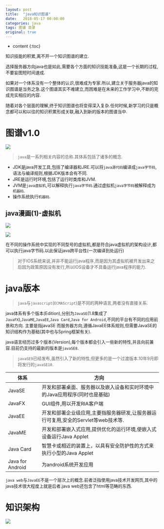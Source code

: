 ```yaml
---
layout: post
title:  "java知识图谱"
date:   2018-05-17 00:00:00
categories: java
tags: 图谱 目录
original: true
---
```


* content
{:toc}

知识技能的积累,离不开一个知识图谱的建立.

选择服务器方向java也是如此,需要各个方面的知识技能准备,这是一个长期的过程,不要妄图短时间速成.

如果对一个体系没有一个整体的认识,很难成为专家.所以,建立关于服务器java的知识图谱是当务之急.这个图谱其实不难建立,而困难是在未来的工作学习中,不断的完成充实相应的内容.

随着对各个层面的理解,终于知识图谱也将变得深入复杂.任何时候,新学习的只是概念都可以和以往的知识积累形成关联,融入到新的版本的图谱当中.





# 图谱v1.0

![](http://p8t4291gd.bkt.clouddn.com/markdown-image-paste-1527052996097)

> `java`是一系列相关内容的总称.其体系包括了诸多的概念.

- JDK是java开发工具,包括了编译器和JRE.可以将`java源代码`编译成`java字节码`,语法与编译规则,根据JDK版本会有不同.
- JRE是运行时环境,包括了运行时类库和JVM.
- JVM是`java虚拟机`,可以解释执行`java字节码`.通过虚拟机`java字节码`被解释成为`机器码`.
- 操作系统执行`机器码`.


## java漫画(1)-虚拟机

![](http://p8t4291gd.bkt.clouddn.com/markdown-image-paste-1526632977198)

![](http://p8t4291gd.bkt.clouddn.com/markdown-image-paste-1526633004607)

在不同的操作系统中实现的不同型号的虚拟机,都是符合java虚拟机的架构设计,都可以执行java字节码.以此保证java跨平台性(一次编译到处运行)
> 对于IOS系统来说,并非不能运行java程序,而是因为其虚拟机被开发出来之后因为政策原因没有发行,所以IOS设备才不具备运行java程序的能力.



# java版本

> `java`与`javascript`(`ECMAScript`)是不同的两种语言,两者没有直接关系.

java体系有多个版本(Edition),分别为`JavaSE`(1.8集成了`JavaFX`),`JavaME`,`JavaEE`,`Java Card`,`Java for Android`,不同的平台有不同的应用前景和方向.
主要是指javaSE
而服务器方向,遵循JavaEE体系规则,但需要JavaSE的知识结构作为基础(其中也与Spring框架有关).

java语言经历过多个版本(Version),每个版本都会引入一些新的特性,并且向前兼容.目前仍支持的最新的版本是`javaSE8`.

> `javaSE9`已经发布,虽然引入了新的特性,但更多的是一个过渡版本.10年9月即将发行的`javaSE10`.


体系|方向
---|---
JavaSE|开发和部署桌面、服务器以及嵌入设备和实时环境中的Java应用程序(同时也是基础)
JavaFX|GUI组件,用以开发RIA客户端
JavaEE|开发和部署企业级应用,主要指服务器研发,让服务器运行可复用,安全的Servlet等web技术等.
JavaME|开发和部署嵌入式应用,提供优化的运行环境,使嵌入式设备运行Java Applet
Java Card|智慧卡或相近的装置上，以具有安全防护性的方式来执行小型的Java Applet
Java for Android|为android系统开发应用

`java web`与`JavaEE`不是一个层次上的概念.前者泛指使用java技术开发网页,其中的java技术很大程度上就是后者.java web还包含了html等范畴的东西.




# 知识架构

![](http://p8t4291gd.bkt.clouddn.com/markdown-image-paste-1526612010561)


